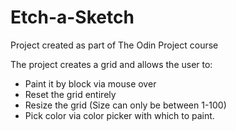 # Etch-a-Sketch

Project created as part of The Odin Project course

The project creates a grid and allows the user to:

- Paint it by block via mouse over
- Reset the grid entirely
- Resize the grid (Size can only be between 1-100)
- Pick color via color picker with which to paint.